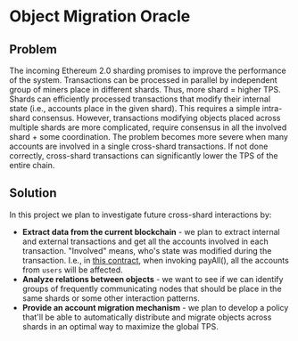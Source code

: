 # Object Migration Oracle

## Problem
The incoming Ethereum 2.0 sharding promises to improve the performance of the system. Transactions can be processed in parallel by independent group of miners place in different shards. Thus, more shard = higher TPS.
Shards can efficiently processed transactions that modify their internal state (i.e., accounts place in the given shard). This requires a simple intra-shard consensus. 
However, transactions modifying objects placed across multiple shards are more complicated, require consensus in all the involved shard + some coordination. 
The problem becomes more severe when many accounts are involved in a single cross-shard transactions. If not done correctly, cross-shard transactions can significantly lower the TPS of the entire chain. 

## Solution
In this project we plan to investigate future cross-shard interactions by:
* **Extract data from the current blockchain** - we plan to extract internal and external transactions and get all the accounts involved in each transaction. "Involved" means, who's state was modified during the transaction. I.e., in [this contract](https://gist.github.com/harnen/05f2fa58a3ffeb663acc5bd21d9b7182), when invoking payAll(), all the accounts from `users` will be affected. 
* **Analyze relations between objects** - we want to see if we can identify groups of frequently communicating nodes that should be place in the same shards or some other interaction patterns. 
* **Provide an account migration mechanism** - we plan to develop a policy that'll be able to automatically distribute and migrate objects across shards in an optimal way to maximize the global TPS.
